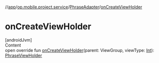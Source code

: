 //[app](../../../index.md)/[op.mobile.project.service](../index.md)/[PhraseAdapter](index.md)/[onCreateViewHolder](on-create-view-holder.md)



# onCreateViewHolder  
[androidJvm]  
Content  
open override fun [onCreateViewHolder](on-create-view-holder.md)(parent: ViewGroup, viewType: [Int](https://kotlinlang.org/api/latest/jvm/stdlib/kotlin/-int/index.html)): [PhraseViewHolder](../-phrase-view-holder/index.md)  



